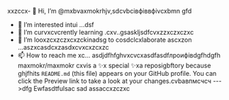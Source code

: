 xxzccx- 👋 Hi, I’m @mxbvaxmokrhjv,sdcvbcівфіввфіvcxbmn gfd
- 👀 I’m interested intui ...dsf
- 🌱 I’m curvxcvcrently learning .cxv..gsaskljsdfcvxzzxczxczxc
- 💞️ I’m looxzcxzczxcxzckinadsg to cosdclcxlaborate ascxzon ...aszxcasdcxzasdxcvxcxzcxzc
- 📫 How to reach me xc...
asdjdfhfghvxcvcxasdfasdfлроифівdgfhdgfh
maxmokr/maxmokr cxvis a ✨x special ✨xa reposigbftory because ghjfhits `README.md` (this file) appears on your GitHub profile.
You can click the Preview link to take a look at your changes.cvbавпмсчсч
--->dfg
Ewfasdtfulsac
sad
assaccxzczxc
